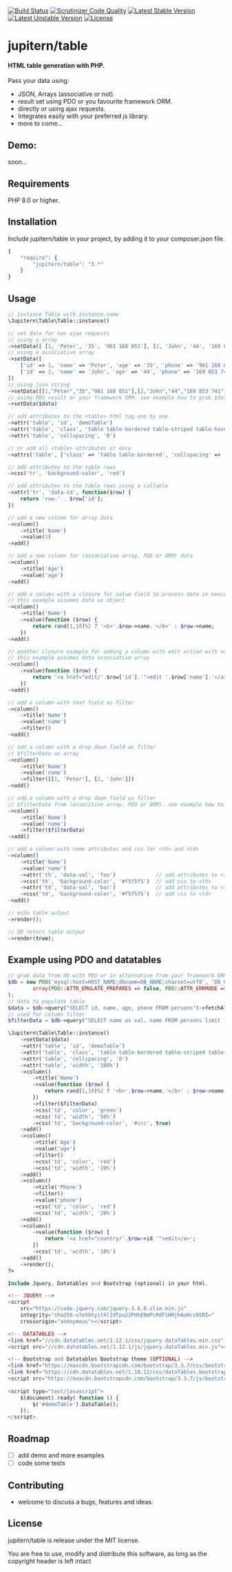 [![Build Status](https://scrutinizer-ci.com/g/jupitern/table/badges/build.png?b=master)](https://scrutinizer-ci.com/g/jupitern/table/build-status/master)
[![Scrutinizer Code Quality](https://scrutinizer-ci.com/g/jupitern/table/badges/quality-score.png?b=master)](https://scrutinizer-ci.com/g/jupitern/table/?branch=master)
[![Latest Stable Version](https://poser.pugx.org/jupitern/table/v/stable.svg)](https://packagist.org/packages/jupitern/table) [![Latest Unstable Version](https://poser.pugx.org/jupitern/table/v/unstable.svg)](https://packagist.org/packages/jupitern/table) [![License](https://poser.pugx.org/jupitern/table/license.svg)](https://packagist.org/packages/jupitern/table)
# jupitern/table
#### HTML table generation with PHP.

Pass your data using:
* JSON, Arrays (associative or not).
* result set using PDO or you favourite framework ORM.
* directly or using ajax requests.
* Integrates easily with your preferred js library.
* more to come...

## Demo:

soon...

## Requirements

PHP 8.0 or higher.

## Installation

Include jupitern/table in your project, by adding it to your composer.json file.
```php
{
    "require": {
        "jupitern/table": "3.*"
    }
}
```

## Usage
```php
// instance Table with instance name
\Jupitern\Table\Table::instance()

// set data for non ajax requests
// using a array
->setData([ [1, 'Peter', '35', '961 168 851'], [2, 'John', '44', '169 853 741'] ])
// using a associative array
->setData([
	['id' => 1, 'name' => 'Peter', 'age' => '35', 'phone' => '961 168 851'],
	['id' => 2, 'name' => 'John', 'age' => '44', 'phone' => '169 853 741'],
])
// using json string
->setData([[1,"Peter","35","961 168 851"],[2,"John","44","169 853 741"]])
// using PDO result or your framework ORM. see example how to grab $data at the end
->setData($data)

// add attributes to the <table> html tag one by one
->attr('table', 'id', 'demoTable')
->attr('table', 'class', 'table table-bordered table-striped table-hover')
->attr('table', 'cellspacing', '0')

// or add all <table> attributes at once
->attrs('table', ['class' => 'table table-bordered', 'cellspacing' => '0'])

// add attributes to the table rows
->css('tr', 'background-color', 'red')

// add attributes to the table rows using a callable
->attr('tr', 'data-id', function($row) {
    return 'row-' . $row['id'];
})

// add a new column for array data
->column()
	->title('Name')
	->value(1)
->add()

// add a new column for (associative array, PDO or ORM) data
->column()
	->title('Age')
	->value('age')
->add()

// add a column with a closure for value field to process data in execution
// this example assumes data as object
->column()
	->title('Name')
	->value(function ($row) {
		return rand(1,10)%2 ? '<b>'.$row->name.'</b>' : $row->name;
	})
->add()

// another closure example for adding a column with edit action with no title on <th>
// this example assumes data associative array
->column()
	->value(function ($row) {
		return '<a href="edit/'.$row['id'].'">edit '.$row['name'].'</a>';
	})
->add()

// add a column with text field as filter
->column()
	->title('Name')
	->value('name')
	->filter()
->add()

// add a column with a drop down field as filter
// $filterData as array
->column()
	->title('Name')
	->value('name')
	->filter([[1, 'Peter'], [2, 'John']])
->add()

// add a column with a drop down field as filter
// $filterData from (associtive array, PDO or ORM). see example how to grab $data at the end
->column()
	->title('Name')
	->value('name')
	->filter($filterData)
->add()

// add a column with some attributes and css for <th> and <td>
->column()
	->title('Name')
	->value('name')
	->attr('th', 'data-val', 'foo')		        // add attributes to <th>
    ->css('th', 'background-color', '#f5f5f5')	// add css to <th>
    ->attr('td', 'data-val', 'bar')				// add attributes to <td>
    ->css('td', 'background-color', '#f5f5f5')	// add css to <td>
->add()

// echo table output
->render();

// OR return table output
->render(true);

```


## Example using PDO and datatables
```php
// grab data from db with PDO or in alternative from your framework ORM
$db = new PDO('mysql:host=HOST_NAME;dbname=DB_NAME;charset=utf8', 'DB_USERNAME', 'DB_PASSWORD',
		array(PDO::ATTR_EMULATE_PREPARES => false, PDO::ATTR_ERRMODE => PDO::ERRMODE_EXCEPTION)
);
// data to populate table
$data = $db->query("SELECT id, name, age, phone FROM persons")->fetchAll(PDO::FETCH_OBJ);
// used for column filter
$filterData = $db->query("SELECT name as val, name FROM persons limit 10")->fetchAll(PDO::FETCH_OBJ);

\Jupitern\Table\Table::instance()
	->setData($data)
	->attr('table', 'id', 'demoTable')
	->attr('table', 'class', 'table table-bordered table-striped table-hover')
	->attr('table', 'cellspacing', '0')
	->attr('table', 'width', '100%')
	->column()
		->title('Name')
		->value(function ($row) {
			return rand(1,10)%2 ? '<b>'.$row->name.'</b>' : $row->name;
		})
		->filter($filterData)
		->css('td', 'color', 'green')
		->css('td', 'width', '50%')
		->css('td', 'background-color', '#ccc', true)
	->add()
	->column()
		->title('Age')
		->value('age')
		->filter()
		->css('td', 'color', 'red')
		->css('td', 'width', '20%')
	->add()
	->column()
	    ->title('Phone')
		->filter()
		->value('phone')
		->css('td', 'color', 'red')
		->css('td', 'width', '20%')
	->add()
	->column()
		->value(function ($row) {
			return '<a href="country/'.$row->id.'">edit</a>';
		})
		->css('td', 'width', '10%')
	->add()
	->render();
?>

Include Jquery, Datatables and Bootstrap (optional) in your html.

<!-- JQUERY -->
<script
    src="https://code.jquery.com/jquery-3.6.0.slim.min.js"
    integrity="sha256-u7e5khyithlIdTpu22PHhENmPcRdFiHRjhAuHcs05RI="
    crossorigin="anonymous"></script>

<!-- DATATABLES -->
<link href="//cdn.datatables.net/1.12.1/css/jquery.dataTables.min.css" rel="stylesheet">
<script src="//cdn.datatables.net/1.12.1/js/jquery.dataTables.min.js"></script>

<!-- Bootstrap and Datatables Bootstrap theme (OPTIONAL) -->
<link href="https://maxcdn.bootstrapcdn.com/bootstrap/3.3.7/css/bootstrap.min.css" rel="stylesheet">
<link href="https://cdn.datatables.net/1.10.12/css/dataTables.bootstrap.min.css" rel="stylesheet">
<script src="https://maxcdn.bootstrapcdn.com/bootstrap/3.3.7/js/bootstrap.min.js"></script>
        
<script type="text/javascript">
    $(document).ready( function () {
        $('#demoTable').DataTable();
    });
</script>

```

## Roadmap

 - [ ] add demo and more examples
 - [ ] code some tests

## Contributing

 - welcome to discuss a bugs, features and ideas.

## License

jupitern/table is release under the MIT license.

You are free to use, modify and distribute this software, as long as the copyright header is left intact
